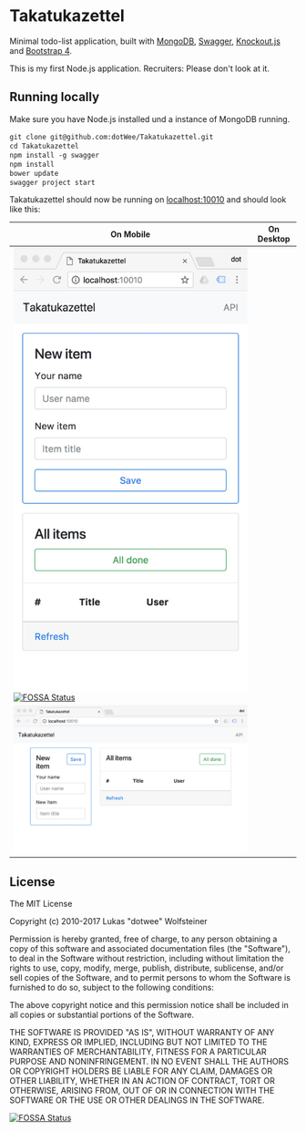# Takatukazettel

Minimal todo-list application, built with [MongoDB](https://www.mongodb.com/), [Swagger](https://swagger.io/), [Knockout.js](http://knockoutjs.com/) and [Bootstrap 4](https://getbootstrap.com/).

This is my first Node.js application. Recruiters: Please don't look at it.

## Running locally

Make sure you have Node.js installed und a instance of MongoDB running.

    git clone git@github.com:dotWee/Takatukazettel.git
    cd Takatukazettel
    npm install -g swagger
    npm install
    bower update
    swagger project start

Takatukazettel should now be running on [localhost:10010](http://localhost:10010/) and should look like this:

| On Mobile | On Desktop |
|-----------|------------|
| ![Mobile](docs/Mobile.jpeg) [![FOSSA Status](https://app.fossa.io/api/projects/git%2Bgithub.com%2FdotWee%2FTakatukazettel.svg?type=shield)](https://app.fossa.io/projects/git%2Bgithub.com%2FdotWee%2FTakatukazettel?ref=badge_shield)
| ![Desktop](docs/Desktop.jpeg) |

## License

The MIT License

Copyright (c) 2010-2017 Lukas "dotwee" Wolfsteiner

Permission is hereby granted, free of charge, to any person obtaining a copy
of this software and associated documentation files (the "Software"), to deal
in the Software without restriction, including without limitation the rights
to use, copy, modify, merge, publish, distribute, sublicense, and/or sell
copies of the Software, and to permit persons to whom the Software is
furnished to do so, subject to the following conditions:

The above copyright notice and this permission notice shall be included in
all copies or substantial portions of the Software.

THE SOFTWARE IS PROVIDED "AS IS", WITHOUT WARRANTY OF ANY KIND, EXPRESS OR
IMPLIED, INCLUDING BUT NOT LIMITED TO THE WARRANTIES OF MERCHANTABILITY,
FITNESS FOR A PARTICULAR PURPOSE AND NONINFRINGEMENT. IN NO EVENT SHALL THE
AUTHORS OR COPYRIGHT HOLDERS BE LIABLE FOR ANY CLAIM, DAMAGES OR OTHER
LIABILITY, WHETHER IN AN ACTION OF CONTRACT, TORT OR OTHERWISE, ARISING FROM,
OUT OF OR IN CONNECTION WITH THE SOFTWARE OR THE USE OR OTHER DEALINGS IN
THE SOFTWARE.


[![FOSSA Status](https://app.fossa.io/api/projects/git%2Bgithub.com%2FdotWee%2FTakatukazettel.svg?type=large)](https://app.fossa.io/projects/git%2Bgithub.com%2FdotWee%2FTakatukazettel?ref=badge_large)